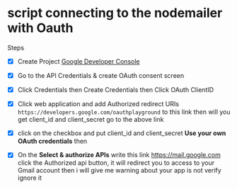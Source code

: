 # script connecting to the nodemailer with Oauth 

Steps
- [x] Create Project [Google Developer Console](https://console.cloud.google.com/home/dashboard)
- [x] Go to the API Credentials & create OAuth consent screen
- [x] Click Credentials then Create Credentials then Click OAuth ClientID
- [x] Click web application and add Authorized redirect URIs 
`https://developers.google.com/oauthplayground`
 to this link then will you get client_id and client_secret go to the above link 
 - [x] click on the checkbox and put client_id and client_secret **Use your own OAuth credentials** then 
 - [x] On the **Select & authorize APIs** write this link https://mail.google.com click the Authorized api button, it will redirect you to access to your Gmail account then i will give me warning about your app is not verify ignore it 
 
